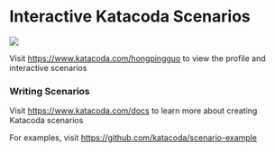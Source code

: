 # Interactive Katacoda Scenarios

[![](http://shields.katacoda.com/katacoda/hongpingguo/count.svg)](https://www.katacoda.com/hongpingguo "Get your profile on Katacoda.com")

Visit https://www.katacoda.com/hongpingguo to view the profile and interactive scenarios

### Writing Scenarios
Visit https://www.katacoda.com/docs to learn more about creating Katacoda scenarios

For examples, visit https://github.com/katacoda/scenario-example
